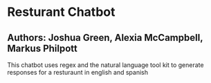 # Resturant Chatbot
## Authors: Joshua Green, Alexia McCampbell, Markus Philpott
This chatbot uses regex and the natural language tool kit to generate responses for a resturaunt in english and spanish
